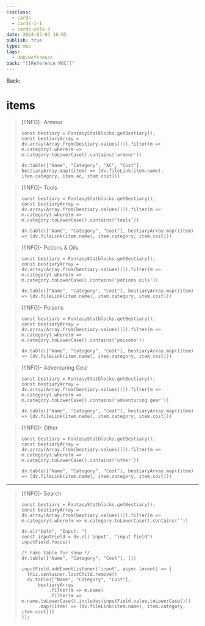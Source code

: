 ```yaml
---
cssclass:
  - cards
  - cards-1-1
  - cards-cols-3
date: 2024-03-03 16:05
publish: true
type: moc
tags:
  - DnD/Reference
back: "[[Reference MOC]]"
---
```

Back: 
# items



> [!INFO]- Armour
> ```dataviewjs
> const bestiary = FantasyStatblocks.getBestiary();
> const bestiaryArray = dv.array(Array.from(bestiary.values())).filter(m => m.category).where(m => m.category.toLowerCase().contains('armour'))
> 
> dv.table(["Name", "Category", "AC", "Cost"], bestiaryArray.map((item) => [dv.fileLink(item.name), item.category, item.ac, item.cost]))
> ```

> [!INFO]- Tools
> ```dataviewjs
> const bestiary = FantasyStatblocks.getBestiary();
> const bestiaryArray = dv.array(Array.from(bestiary.values())).filter(m => m.category).where(m => m.category.toLowerCase().contains('tools'))
> 
> dv.table(["Name", "Category", "Cost"], bestiaryArray.map((item) => [dv.fileLink(item.name), item.category, item.cost]))
> ```

> [!INFO]- Potions & Oils
> ```dataviewjs
> const bestiary = FantasyStatblocks.getBestiary();
> const bestiaryArray = dv.array(Array.from(bestiary.values())).filter(m => m.category).where(m => m.category.toLowerCase().contains('potions oils'))
> 
> dv.table(["Name", "Category", "Cost"], bestiaryArray.map((item) => [dv.fileLink(item.name), item.category, item.cost]))
> ```

> [!INFO]- Poisons
> ```dataviewjs
> const bestiary = FantasyStatblocks.getBestiary();
> const bestiaryArray = dv.array(Array.from(bestiary.values())).filter(m => m.category).where(m => m.category.toLowerCase().contains('poisons'))
> 
> dv.table(["Name", "Category", "Cost"], bestiaryArray.map((item) => [dv.fileLink(item.name), item.category, item.cost]))
> ```

> [!INFO]- Adventuring Gear
> ```dataviewjs
> const bestiary = FantasyStatblocks.getBestiary();
> const bestiaryArray = dv.array(Array.from(bestiary.values())).filter(m => m.category).where(m => m.category.toLowerCase().contains('adventuring gear'))
> 
> dv.table(["Name", "Category", "Cost"], bestiaryArray.map((item) => [dv.fileLink(item.name), item.category, item.cost]))
> ```

> [!INFO]- Other
> ```dataviewjs
> const bestiary = FantasyStatblocks.getBestiary();
> const bestiaryArray = dv.array(Array.from(bestiary.values())).filter(m => m.category).where(m => m.category.toLowerCase().contains('other'))
> 
> dv.table(["Name", "Category", "Cost"], bestiaryArray.map((item) => [dv.fileLink(item.name), item.category, item.cost]))
> ```

---

> [!INFO]- Search
> ```dataviewjs
> const bestiary = FantasyStatblocks.getBestiary();
> const bestiaryArray = dv.array(Array.from(bestiary.values())).filter(m => m.category).where(m => m.category.toLowerCase().contains(''))
> 
> dv.el("bold", "Input: ")
> const inputField = dv.el('input', "input field")
> inputField.focus()
> 
> /* Fake table for show */
> dv.table(["Name", "Category", "Cost"], [])
> 
> inputField.addEventListener('input', async (event) => {
> 	this.container.lastChild.remove()
> 	dv.table(["Name", "Category", "Cost"], 
> 		bestiaryArray
> 			.filter(m => m.name)
> 			.filter(m => m.name.toLowerCase().includes(inputField.value.toLowerCase()))
> 		.map((item) => [dv.fileLink(item.name), item.category, item.cost]))	
> });
> ```